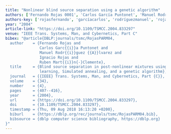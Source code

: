 ```yaml
---
title: "Nonlinear blind source separation using a genetic algorithm"
authors: ['Fernando Rojas 0001', 'Carlos García Puntonet', 'Manuel Rodríguez Álvarez', 'Ignacio Rojas', 'Rubén Martín-Clemente']
authors-key: ['rojasfernando', 'garcíacarlos', 'rodríguezmanuel', 'rojasignacio', 'martínclementerubén']
year: "2004"
article-link: "https://doi.org/10.1109/TSMCC.2004.833297"
venue: "IEEE Trans. Systems, Man, and Cybernetics, Part C"
bibex: "@article{DBLP:journals/tsmc/RojasPARM04,
  author    = {Fernando Rojas and
               Carlos Garc{{i}}a Puntonet and
               Manuel Rodr{{i}}guez {{A}}lvarez and
               Ignacio Rojas and
               Ruben Mart{{i}}n{-}Clemente},
  title     = {Blind source separation in post-nonlinear mixtures using competitive
               learning, Simulated annealing, and a genetic algorithm},
  journal   = {{IEEE} Trans. Systems, Man, and Cybernetics, Part {C}},
  volume    = {34},
  number    = {4},
  pages     = {407--416},
  year      = {2004},
  url       = {https://doi.org/10.1109/TSMCC.2004.833297},
  doi       = {10.1109/TSMCC.2004.833297},
  timestamp = {Thu, 09 Aug 2018 16:13:20 +0200},
  biburl    = {https://dblp.org/rec/journals/tsmc/RojasPARM04.bib},
  bibsource = {dblp computer science bibliography, https://dblp.org}
}"
---
```

